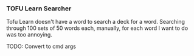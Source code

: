 ### TOFU Learn Searcher

Tofu Learn doesn't have a word to search a deck for a word. Searching through 100 sets of 50 words each, manually, for each word I want to do was too annoying.

TODO: Convert to cmd args